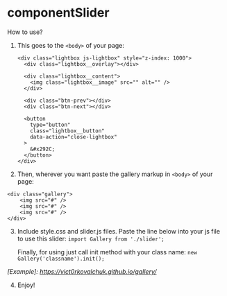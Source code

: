 # componentSlider

How to use?

1.  This goes to the `<body>` of your page:

    ```
    <div class="lightbox js-lightbox" style="z-index: 1000">
      <div class="lightbox__overlay"></div>

      <div class="lightbox__content">
        <img class="lightbox__image" src="" alt="" />
      </div>

      <div class="btn-prev"></div>
      <div class="btn-next"></div>

      <button
        type="button"
        class="lightbox__button"
        data-action="close-lightbox"
      >
        &#x292C;
      </button>
    </div>
    ```

2.  Then, wherever you want paste the gallery markup in `<body>` of your page:

```
<div class="gallery">
    <img src="#" />
    <img src="#" />
    <img src="#" />
</div>
```

3.  Include style.css and slider.js files. Paste the line below into your js file to use this slider:
    `import Gallery from './slider';`

    Finally, for using just call init method with your class name:
    `new Gallery('classname').init();`

_[Example]: https://vict0rkovalchuk.github.io/gallery/_

4. Enjoy!

